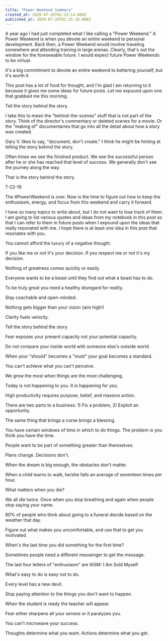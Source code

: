 ```yaml
---
title: "Power Weekend Summary"
created_at: 2020-07-26T02:15:14.000Z
published_at: 2020-07-26T02:25:10.000Z
---
```

A year ago I had just completed what I like calling a "Power Weekend." A Power Weekend is when you devote an entire weekend to personal development. Back then, a Power Weekend would involve traveling somewhere and attending training in large arenas. Clearly, that's out the window for the foreseeable future. I would expect future Power Weekends to be virtual. 

It's a big commitment to devote an entire weekend to bettering yourself, but it's worth it.

This post has a lot of food for thought, and I'm glad I am returning to it because it gives me some ideas for future posts. Let me expound upon one that grabbed me this morning.

Tell the story behind the story.

I take this to mean the "behind-the-scenes" stuff that is not part of the story. Think of the director's commentary or deleted scenes for a movie. Or the "making of" documentaries that go into all the detail about how a story was created. 

Gary V. likes to say, "document, don't create." I think he might be hinting at telling the story behind the story. 

Often times we see the finished product. We see the successful person after he or she has reached that level of success. We generally don't see the journey along the way. 

That is the story behind the story.

7-22-19

The #PowerWeekend is over. Now is the time to figure out how to keep the enthusiasm, energy, and focus from this weekend and carry it forward.

I have so many topics to write about, but I do not want to lose track of them. I am going to list various quotes and ideas from my notebook in this post so that I can refer to them in future posts when I expound upon the ideas that really resonated with me. I hope there is at least one idea in this post that resonates with you.

You cannot afford the luxury of a negative thought.

If you like me or not it's your decision. If you respect me or not it's my decision.

Nothing of greatness comes quickly or easily.

Everyone wants to be a beast until they find out what a beast has to do.

To be truly great you need a healthy disregard for reality.

Stay coachable and open-minded.

Nothing gets bigger than your vision (aim high!)

Clarity fuels velocity.

Tell the story behind the story.

Fear exposes your present capacity not your potential capacity. 

Do not compare your inside world with someone else's outside world.

When your "should" becomes a "must" your goal becomes a standard.

You can't achieve what you can't perceive.

We grow the most when things are the most challenging.

Today is not happening to you. It is happening for you.

High productivity requires purpose, belief, and massive action.

There are two parts to a business: 1) Fix a problem, 2) Exploit an opportunity.

The same thing that brings a curse brings a blessing.

You have certain windows of time in which to do things. The problem is you think you have the time.

People want to be part of something greater than themselves.

Plans change. Decisions don't. 

When the dream is big enough, the obstacles don't matter.

When a child learns to walk, he/she falls an average of seventeen times per hour.

What matters when you die? 

We all die twice. Once when you stop breathing and again when people stop saying your name.

60% of people who think about going to a funeral decide based on the weather that day.

Figure out what makes you uncomfortable, and use that to get you motivated. 

When's the last time you did something for the first time?

Sometimes people need a different messenger to get the message.

The last four letters of "enthusiasm" are IASM: I Am Sold Myself

What's easy to do is easy not to do.

Every level has a new devil.

Stop paying attention to the things you don't want to happen.

When the student is ready the teacher will appear.

Fear either sharpens all your senses or it paralyzes you.

You can't microwave your success.

Thoughts determine what you want. Actions determine what you get.
